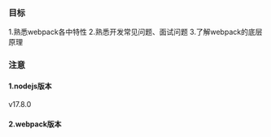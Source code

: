 ### 目标
1.熟悉webpack各中特性
2.熟悉开发常见问题、面试问题
3.了解webpack的底层原理

### 注意
#### 1.nodejs版本
v17.8.0
#### 2.webpack版本